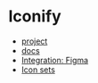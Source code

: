 # Iconify

* [project](https://github.com/iconify)
* [docs](https://iconify.design/)
* [Integration: Figma](https://iconify.design/docs/libraries/tools/import/figma/)
* [Icon sets](https://icon-sets.iconify.design/)